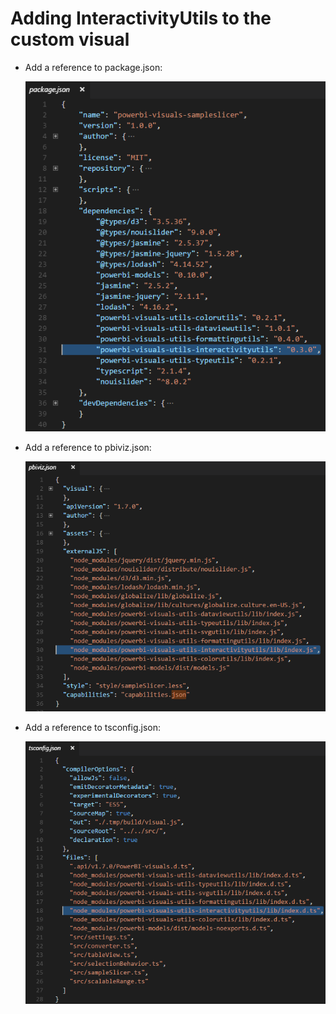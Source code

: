 # Adding InteractivityUtils to the custom visual

- Add a reference to package.json:

  ![](/doc/images/interactivity-utils-in-package.json.PNG)

- Add a reference to pbiviz.json:

  ![](/doc/images/interactivity-utils-in-pbiviz.json.PNG)

- Add a reference to tsconfig.json:

  ![](/doc/images/interactivity-utils-in-tsconfig.json.PNG)

